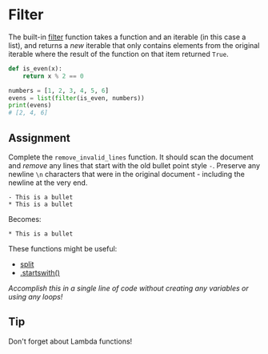 # Filter

The built-in [filter](https://docs.python.org/3/library/functions.html#filter) function takes a function and an iterable (in this case a list), and returns a _new_ iterable that only contains elements from the original iterable where the result of the function on that item returned `True`.

```py
def is_even(x):
    return x % 2 == 0

numbers = [1, 2, 3, 4, 5, 6]
evens = list(filter(is_even, numbers))
print(evens)
# [2, 4, 6]
```

## Assignment

Complete the `remove_invalid_lines` function. It should scan the document and _remove_ any lines that start with the old bullet point style `-`. Preserve any newline `\n` characters that were in the original document - including the newline at the very end.

```
- This is a bullet
* This is a bullet
```

Becomes:

```
* This is a bullet
```

These functions might be useful:

- [split](https://docs.python.org/3/library/stdtypes.html#str.split)
- [.startswith()](https://docs.python.org/3/library/stdtypes.html#str.startswith)

_Accomplish this in a single line of code without creating any variables or using any loops!_

## Tip

Don't forget about Lambda functions!